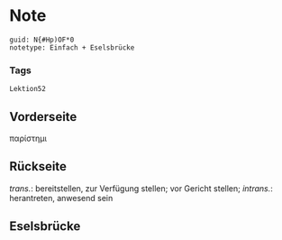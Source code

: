 # Note
```
guid: N{#Hp)OF*0
notetype: Einfach + Eselsbrücke
```

### Tags
```
Lektion52
```

## Vorderseite
παρίστημι

## Rückseite
<i>trans.</i>: bereitstellen, zur Verfügung stellen; vor Gericht stellen;
<i>intrans.</i>: herantreten, anwesend sein

## Eselsbrücke

